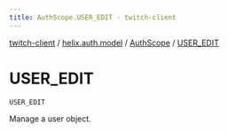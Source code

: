 ```yaml
---
title: AuthScope.USER_EDIT - twitch-client
---
```


[twitch-client](../../index.html) / [helix.auth.model](../index.html) / [AuthScope](index.html) / [USER_EDIT](./-u-s-e-r_-e-d-i-t.html)

# USER_EDIT

`USER_EDIT`

Manage a user object.

